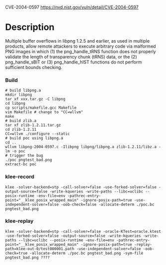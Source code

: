 CVE-2004-0597
https://nvd.nist.gov/vuln/detail/CVE-2004-0597
# Description
Multiple buffer overflows in libpng 1.2.5 and earlier, as used in multiple
products, allow remote attackers to execute arbitrary code via malformed PNG
images in which (1) the png_handle_tRNS function does not properly validate the
length of transparency chunk (tRNS) data, or the (2) png_handle_sBIT or (3)
png_handle_hIST functions do not perform sufficient bounds checking.

### Build
```
# build libpng.a
mkdir libpng
tar xf xxx.tar.gz -C libpng
cd libpng
cp scripts/makefile.gcc Makefile
vim Makefile # change to "CC=wllvm"
make
# build zlib.a
tar xf zlib-1.2.11.tar.gz
cd zlib-1.2.11
CC=wllvm ./configure --static
# build poc using libpng.a
cd ..
wllvm libpng-2004-0597.c -Ilibpng libpng/libpng.a zlib-1.2.11/libz.a -lm -o poc
# trigger the bug
./poc pngtest_bad.png
extract-bc poc
```

### klee-record
```
klee -solver-backend=stp -call-solver=false -use-forked-solver=false -output-source=false -write-kqueries -write-paths --libc=uclibc --posix-runtime -env-file=env -pathrec-entry-point="__klee_posix_wrapped_main" -ignore-posix-path=true -use-independent-solver=false -oob-check=false -allocate-determ ./poc.bc pngtest_bad.png
```

### klee-replay
```
klee -solver-backend=stp -call-solver=false -oracle-KTest=oracle.ktest -use-forked-solver=false -output-source=false -write-kqueries -write-paths --libc=uclibc --posix-runtime -env-file=env -pathrec-entry-point="__klee_posix_wrapped_main" -ignore-posix-path=true -replay-path=klee-out-0/test000001.path -use-independent-solver=false -oob-check=true -allocate-determ ./poc.bc pngtest_bad.png -sym-file pngtest_bad.png ????
```
